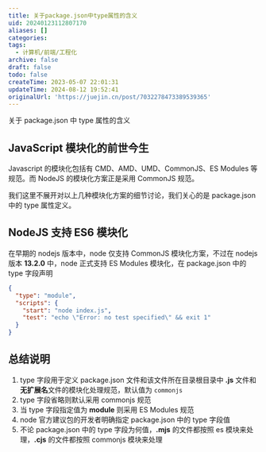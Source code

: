 ```yaml
---
title: 关于package.json中type属性的含义
uid: 20240123112807170
aliases: []
categories: 
tags:
  - 计算机/前端/工程化
archive: false
draft: false
todo: false
createTime: 2023-05-07 22:01:31
updateTime: 2024-08-12 19:52:41
originalUrl: 'https://juejin.cn/post/7032278473389539365'
---
```


关于 package.json 中 type 属性的含义

## JavaScript 模块化的前世今生

Javascript 的模块化包括有 CMD、AMD、UMD、CommonJS、ES Modules 等规范。而 NodeJS 的模块化方案正是采用 CommonJS 规范。

我们这里不展开对以上几种模块化方案的细节讨论，我们关心的是 package.json 中的 type 属性定义。

## NodeJS 支持 ES6 模块化

在早期的 nodejs 版本中，node 仅支持 CommonJS 模块化方案，不过在 nodejs 版本 **13.2.0** 中，node 正式支持 ES Modules 模块化，在 package.json 中的 type 字段声明

```json
{
  "type": "module",
  "scripts": {
    "start": "node index.js",
    "test": "echo \"Error: no test specified\" && exit 1"
  }
}
```

## 总结说明

1. type 字段用于定义 package.json 文件和该文件所在目录根目录中 **.js** 文件和**无扩展名**文件的模块化处理规范，默认值为 `commonjs`
2. type 字段省略则默认采用 commonjs 规范
3. 当 type 字段指定值为 **module** 则采用 ES Modules 规范
4. node 官方建议包的开发者明确指定 package.json 中的 type 字段值
5. 不论 package.json 中的 type 字段为何值，**.mjs** 的文件都按照 es 模块来处理，**.cjs** 的文件都按照 commonjs 模块来处理

